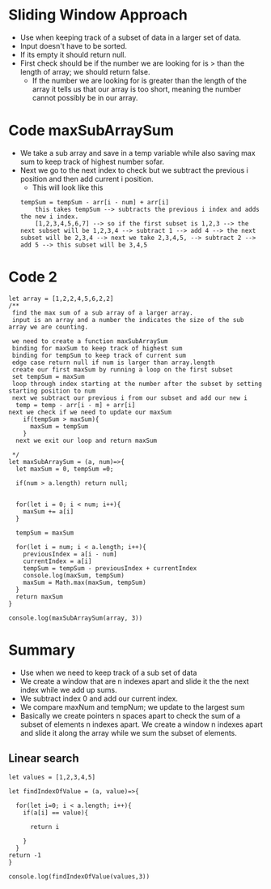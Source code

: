 # Sliding Window Approach
- Use when keeping track of a subset of data in a larger set of data.
- Input doesn't have to be sorted.
- If its empty it should return null.
- First check should be if the number we are looking for is > than the length of array; we should return false.
    - If the number we are looking for is greater than the length of the array it tells us that our array is too short, meaning the number cannot possibly be in our array.

# Code maxSubArraySum
- We take a sub array and save in a temp variable while also saving max sum to keep track of highest number sofar.
- Next we go to the next index to check but we subtract the previous i position and then add current i position.
    - This will look like this
    ```
    tempSum = tempSum - arr[i - num] + arr[i]
        this takes tempSum --> subtracts the previous i index and adds the new i index.
        [1,2,3,4,5,6,7] --> so if the first subset is 1,2,3 --> the next subset will be 1,2,3,4 --> subtract 1 --> add 4 --> the next subset will be 2,3,4 --> next we take 2,3,4,5, --> subtract 2 --> add 5 --> this subset will be 3,4,5
    ```

# Code 2
```
let array = [1,2,2,4,5,6,2,2]
/**
 find the max sum of a sub array of a larger array. 
 input is an array and a number the indicates the size of the sub array we are counting.

 we need to create a function maxSubArraySum
 binding for maxSum to keep track of highest sum
 binding for tempSum to keep track of current sum
 edge case return null if num is larger than array.length
 create our first maxSum by running a loop on the first subset
 set tempSum = maxSum
 loop through index starting at the number after the subset by setting starting position to num
 next we subtract our previous i from our subset and add our new i
  temp = temp - arr[i - m] + arr[i]
next we check if we need to update our maxSum
    if(tempSum > maxSum){
      maxSum = tempSum
    }
  next we exit our loop and return maxSum

 */
let maxSubArraySum = (a, num)=>{
  let maxSum = 0, tempSum =0;

  if(num > a.length) return null;
  

  for(let i = 0; i < num; i++){
    maxSum += a[i]
  }

  tempSum = maxSum

  for(let i = num; i < a.length; i++){
    previousIndex = a[i - num]
    currentIndex = a[i]
    tempSum = tempSum - previousIndex + currentIndex
    console.log(maxSum, tempSum)
    maxSum = Math.max(maxSum, tempSum)
  }
  return maxSum
}

console.log(maxSubArraySum(array, 3))
```

# Summary
- Use when we need to keep track of a sub set of data
- We create a window that are n indexes apart and slide it the the next index while we add up sums.
- We subtract index 0 and add our current index.
- We compare maxNum and tempNum; we update to the largest sum
- Basically we create pointers n spaces apart to check the sum of a subset of elements n indexes apart. We create a window n indexes apart and slide it along the array while we sum the subset of elements.

## Linear search
```
let values = [1,2,3,4,5]

let findIndexOfValue = (a, value)=>{
  
  for(let i=0; i < a.length; i++){
    if(a[i] == value){

      return i
      
    } 
  }
return -1
}

console.log(findIndexOfValue(values,3))
```